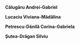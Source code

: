 
**Călugăru Andrei-Gabriel**

**Lucaciu Viviana-Mădălina**

**Petrescu-Dănilă Corina-Gabriela**

**Șutea-Drăgan Silviu**
